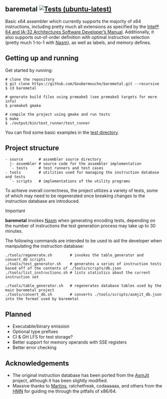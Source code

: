 ## baremetal [![Tests (ubuntu-latest)](https://github.com/Goubermouche/baremetal/actions/workflows/test_ubuntu.yml/badge.svg)](https://github.com/Goubermouche/baremetal/actions/workflows/test_ubuntu.yml)


Basic x64 assembler which currently supports the majority of x64 instructions, including pretty much all extensions as specified by the [Intel® 64 and IA-32 Architectures Software Developer’s Manual](https://cdrdv2.intel.com/v1/dl/getContent/671200). Additionally, it also supports out-of-order definition with optimal instruction selection (pretty much 1-to-1 with [Nasm](https://www.nasm.us/)), as well as labels, and memory defines. 

## Getting up and running
Get started by running:
```shell
# clone the repository
$ git clone https://github.com/Goubermouche/baremetal.git --recursive
$ cd baremetal

# generate build files using premake5 (see premake5 targets for more info)
$ premake5 gmake  

# compile the project using gmake and run tests
$ make
$ ./output/bin/test_runner/test_runner
```
You can find some basic examples in the [test directory](https://github.com/Goubermouche/baremetal/tree/f21bfa1933c139f4e8e275ac94fbe9d71f0cb09f/source/test_runner/tests/binary).

## Project structure
```
- source       # assembler source directory
  |- assembler # source code for the assembler implementation
  `- tests     # test runners and test cases
- tools        # utilities used for managing the instruction database and tests
  `- scripts   # implementations of the utility programs
```
To achieve overall correctness, the project utilizes a variety of tests, some of which may need to be regenerated once breaking changes to the instruction database are introduced.  

> [!IMPORTANT]
>
> **baremetal** invokes [Nasm](https://www.nasm.us/) when generating encoding tests, depending on the number of instructions the test generation process may take up to 30 minutes.  
>

The following commands are intended to be used to aid the developer when manipulating the instruction database: 
```shell
./tools/regenerate.sh        # invokes the table_generator and convert_db scripts
./tools/test_generator.sh    # generates a series of instruction tests based off of the contents of ./tools/scripts/db.json
./tools/list_instructions.sh # lists statistics about the current instruction set

./tools/table_generator.sh   # regenerates database tables used by the main baremetal project 
./tools/convert_db.sh        # converts ./tools/scripts/asmjit_db.json into the format used by baremetal
```

## Planned
- Executable/binary emission 
- Optional type prefixes
- CI & GH LFS for test storage?
- Better support for memory operands with SSE registers
- Better error checking

## Acknowledgements
- The original instruction database has been ported from the [AsmJit](https://asmjit.com/) project, although it has been slightly modified. 
- Massive thanks to [Martins](https://github.com/mmozeiko), ratchetfreak, codaaaaaa, and others from the [HMN](https://handmade.network/) for guiding me through the pitfalls of x86/64.

